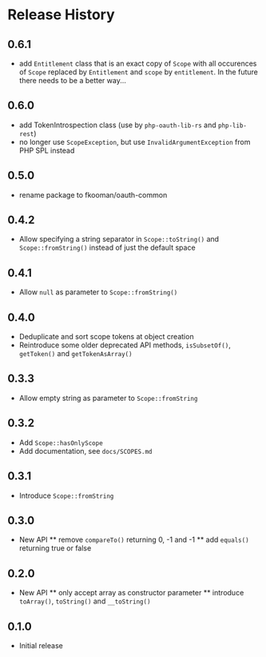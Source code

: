 # Release History

## 0.6.1
- add `Entitlement` class that is an exact copy of `Scope` with all occurences
  of `Scope` replaced by `Entitlement` and `scope` by `entitlement`. In the
  future there needs to be a better way...

## 0.6.0
- add TokenIntrospection class (use by `php-oauth-lib-rs` and `php-lib-rest`)
- no longer use `ScopeException`, but use `InvalidArgumentException` from PHP 
  SPL instead

## 0.5.0
* rename package to fkooman/oauth-common

## 0.4.2
* Allow specifying a string separator in `Scope::toString()` and 
  `Scope::fromString()` instead of just the default space

## 0.4.1
* Allow `null` as parameter to `Scope::fromString()`

## 0.4.0
* Deduplicate and sort scope tokens at object creation
* Reintroduce some older deprecated API methods, `isSubsetOf()`, `getToken()` 
  and `getTokenAsArray()`

## 0.3.3
* Allow empty string as parameter to `Scope::fromString`

## 0.3.2
* Add `Scope::hasOnlyScope`
* Add documentation, see `docs/SCOPES.md`

## 0.3.1
* Introduce `Scope::fromString`

## 0.3.0
* New API
** remove `compareTo()` returning 0, -1 and -1
** add `equals()` returning true or false

## 0.2.0
* New API
** only accept array as constructor parameter
** introduce `toArray()`, `toString()` and `__toString()`

## 0.1.0
* Initial release
